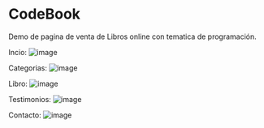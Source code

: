 # CodeBook

Demo de pagina de venta de Libros online con tematica de programación.

Incio:
![image](https://github.com/user-attachments/assets/a04b95dd-a1e4-440c-a3f9-dc9a98de51ec)


Categorias:
![image](https://github.com/user-attachments/assets/8c05717b-298b-40e5-b0b7-cda1716a1d25)


Libro:
![image](https://github.com/user-attachments/assets/7a0f59fd-4128-449a-a820-fbc3ea738432)


Testimonios:
![image](https://github.com/user-attachments/assets/c8d01c66-f842-46f9-8c7c-7a478f084861)


Contacto:
![image](https://github.com/user-attachments/assets/f89dd355-3ecc-48ba-8dcf-fb1b17741daa)






